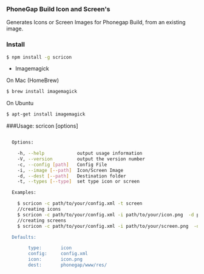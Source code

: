 ### PhoneGap Build Icon and Screen's

Generates Icons or Screen Images for Phonegap Build, from an existing image.


### Install
```bash
$ npm install -g scricon
```
* Imagemagick

On Mac (HomeBrew)
```bash
$ brew install imagemagick
```

On Ubuntu
```bash
$ apt-get install imagemagick
```

###Usage: scricon [options]

```bash

  Options:

    -h, --help            output usage information
    -V, --version         output the version number
    -c, --config [path]   Config File
    -i, --image [--path]  Icon/Screen Image
    -d, --dest [--path]   Destination folder
    -t, --types [--type]  set type icon or screen

  Examples:

    $ scricon -c path/to/your/config.xml -t screen
    //creating icons
    $ scricon -c path/to/your/config.xml -i path/to/your/icon.png  -d path/to/your/destPath`-t icon
    //creating screens
    $ scricon -c path/to/your/config.xml -i path/to/your/screen.png  -d path/to/your/destPath`-t screen //it's creating screen images

  Defaults:

		type: 		icon
		config: 	config.xml
		icon: 		icon.png
		dest: 		phonegap/www/res/

```